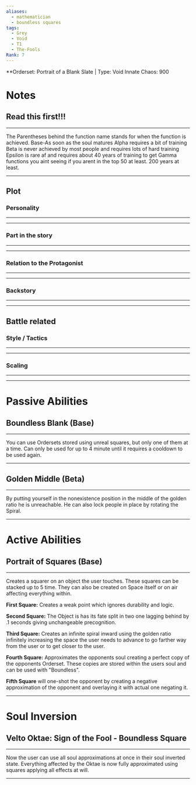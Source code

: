 ```yaml
---
aliases:
  - mathematician
  - boundless squares
tags:
  - Grey
  - Void
  - T1
  - The-Fools
Rank: 7
---
```

**Orderset: Portrait of a Blank Slate | Type: Void
Innate Chaos: 900

# Notes
## Read this first!!!
___
The Parentheses behind the function name stands for when the function is achieved.
Base-As soon as the soul matures
Alpha requires a bit of training 
Beta is never achieved by most people and requires lots of hard training
Epsilon is rare af and requires about 40 years of training to get
Gamma functions you aint seeing if you arent in the top 50 at least. 200 years at least.
___
## Plot
### Personality
___

___
### Part in the story
___

___
### Relation to the Protagonist
___

___
### Backstory
___

___

## Battle related

### Style / Tactics
___

___
### Scaling 
___

___


# Passive Abilities
## Boundless Blank (Base)
___
You can use Ordersets stored using unreal squares, but only one of them at a time. Can only be used for up to 4 minute until it requires a cooldown to be used again.
___
## Golden Middle (Beta)
___
By putting yourself in the nonexistence position in the middle of the golden ratio he is unreachable.
He can also lock people in place by rotating the Spiral.
___
# Active Abilities
## Portrait of Squares (Base)
___
Creates a squarer on an object the user touches. These squares can be stacked up to 5 time.
They can also be created on Space itself or on air affecting everything within.

**First Square:** Creates a weak point which ignores durability and logic.

**Second Square:** The Object is has its fate split in two one lagging behind by .1 seconds giving unchangeable precognition.

**Third Square:** Creates an infinite spiral inward using the golden ratio infinitely increasing the space the user needs to advance to go farther way from the user or to get closer to the user.

**Fourth Square:** Approximates the opponents soul creating a perfect copy of the opponents Orderset. These copies are stored within the users soul and can be used with "Boundless".

**Fifth Square** will one-shot the opponent by creating a negative approximation of the opponent and overlaying it with actual one negating it.
___

# Soul Inversion
## Velto Oktae: Sign of the Fool - Boundless Square
___
Now the user can use all soul approximations at once in their soul inverted state. Everything affected by the Oktae is now fully approximated using squares applying all effects at will.
___

